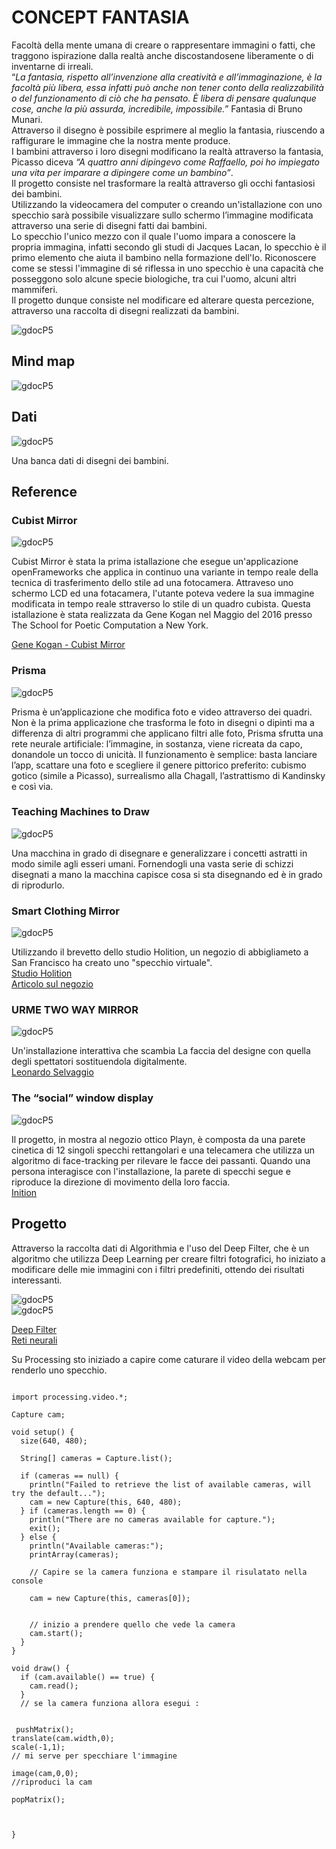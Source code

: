 # CONCEPT FANTASIA   

Facoltà della mente umana di creare o rappresentare immagini o fatti, che traggono ispirazione dalla realtà anche discostandosene liberamente o di inventarne di irreali.   
“*La fantasia, rispetto all’invenzione alla creatività e all’immaginazione, è la facoltà più libera, essa infatti può anche non tener conto della realizzabilità o del funzionamento di ciò che ha pensato. È libera di pensare qualunque cose, anche la più assurda, incredibile, impossibile.”* Fantasia di Bruno Munari.   
Attraverso il disegno è possibile esprimere al meglio la fantasia, riuscendo a raffigurare le immagine che la nostra mente produce.   
I bambini attraverso i loro disegni modificano la realtà attraverso la fantasia, Picasso diceva *“A quattro anni dipingevo come Raffaello, poi ho impiegato una vita per imparare a dipingere come un bambino”*.    
Il progetto consiste nel trasformare la realtà attraverso gli occhi fantasiosi dei bambini.   
Utilizzando la videocamera del computer o creando un'istallazione con uno specchio sarà possibile visualizzare sullo schermo l’immagine modificata attraverso una serie di disegni fatti dai bambini.   
Lo specchio l'unico mezzo con il quale l'uomo impara a conoscere la propria immagina, infatti secondo gli studi di Jacques Lacan, lo specchio è il primo elemento che aiuta il bambino nella formazione dell'Io. 
Riconoscere come se stessi l'immagine di sé riflessa in uno specchio è una capacità che posseggono solo alcune specie biologiche, tra cui l'uomo, alcuni altri mammiferi.   
Il progetto dunque consiste nel modificare ed alterare questa percezione, attraverso una raccolta di disegni realizzati da bambini.

![gdocP5](http://i.imgur.com/HvlKjSd.png)

## Mind map

![gdocP5](http://i.imgur.com/vs29SVs.png)

## Dati

![gdocP5](http://i.imgur.com/0j5r5xh.png)  

Una banca dati di disegni dei bambini.

## Reference

### Cubist Mirror

![gdocP5](http://i.imgur.com/0hAC4f6.jpg)  

Cubist Mirror è stata la prima istallazione che esegue un'applicazione openFrameworks che applica in continuo una variante in tempo reale della tecnica di trasferimento dello stile ad una fotocamera.
Attraveso uno schermo LCD ed una fotacamera, l'utante poteva vedere la sua immagine modificata in tempo reale sttraverso lo stile di un quadro cubista.
Questa istallazione è stata realizzata da Gene Kogan nel Maggio del 2016 presso The School for Poetic Computation a New York.

[Gene Kogan - Cubist Mirror](https://github.com/genekogan/CubistMirror) 

### Prisma

![gdocP5](http://i.imgur.com/Oy3XFIr.jpg)  

Prisma è un’applicazione che modifica foto e video attraverso dei quadri.
Non è la prima applicazione che trasforma le foto in disegni o dipinti ma a differenza di altri programmi che applicano filtri alle foto, Prisma sfrutta una rete neurale artificiale: l’immagine, in sostanza, viene ricreata da capo, donandole un tocco di unicità. 
Il funzionamento è semplice: basta lanciare l’app, scattare una foto e scegliere il genere pittorico preferito: cubismo gotico (simile a Picasso), surrealismo alla Chagall, l’astrattismo di Kandinsky e così via.

### Teaching Machines to Draw

![gdocP5](http://i.imgur.com/prvavoW.png)  

Una macchina in grado di disegnare e generalizzare i concetti astratti in modo simile agli esseri umani.
Fornendogli una vasta serie di schizzi disegnati a mano la macchina capisce cosa si sta disegnando ed è in grado di riprodurlo.

### Smart Clothing Mirror

![gdocP5](http://i.imgur.com/wHz2dKT.jpg)

Utilizzando il brevetto dello studio Holition, un negozio di abbigliameto a San Francisco ha creato uno "specchio virtuale".   
[Studio Holition](https://holition.com/)   
[Articolo sul negozio](https://digitalscientists.com/services/internet-of-things/virtual-reality-and-augmented-reality)

### URME TWO WAY MIRROR

![gdocP5](http://i.imgur.com/r5XOjdE.jpg)

Un'installazione interattiva che scambia La faccia del designe con quella degli spettatori sostituendola digitalmente.   
[Leonardo Selvaggio](http://leoselvaggio.com/interactive-projects/)
 
### The “social” window display

![gdocP5](http://i.imgur.com/5sRCOZP.jpg)

Il progetto, in mostra al negozio ottico Playn, è composta da una parete cinetica di 12 singoli specchi rettangolari e una telecamera che utilizza un algoritmo di face-tracking per rilevare le facce dei passanti. Quando una persona interagisce con l'installazione, la parete di specchi segue e riproduce la direzione di movimento della loro faccia.   
[Inition](https://www.inition.co.uk/interactive-installations-inition-12-mirrors/)

## Progetto

Attraverso la raccolta dati di Algorithmia e l'uso del Deep Filter, che è un algoritmo che utilizza Deep Learning per creare filtri fotografici, ho iniziato a modificare delle mie immagini con i filtri predefiniti, ottendo dei risultati interessanti.

![gdocP5](https://media.giphy.com/media/DqoElGFysmWxa/giphy.gif)   
![gdocP5](https://media.giphy.com/media/nVGjUZgyhfdNm/giphy.gif)

[Deep Filter](https://algorithmia.com/algorithms/deeplearning/DeepFilter)   
[Reti neurali](https://harishnarayanan.org/writing/artistic-style-transfer/)

Su Processing sto iniziado a capire come caturare il video della webcam per renderlo uno specchio.

```

import processing.video.*;

Capture cam;

void setup() {
  size(640, 480);

  String[] cameras = Capture.list();

  if (cameras == null) {
    println("Failed to retrieve the list of available cameras, will try the default...");
    cam = new Capture(this, 640, 480);
  } if (cameras.length == 0) {
    println("There are no cameras available for capture.");
    exit();
  } else {
    println("Available cameras:");
    printArray(cameras);

    // Capire se la camera funziona e stampare il risulatato nella console
    
    cam = new Capture(this, cameras[0]);
    
    
    // inizio a prendere quello che vede la camera
    cam.start();
  }
}

void draw() {
  if (cam.available() == true) {
    cam.read();
  }
  // se la camera funziona allora esegui :
  
  
 pushMatrix();
translate(cam.width,0);
scale(-1,1); 
// mi serve per specchiare l'immagine

image(cam,0,0);
//riproduci la cam

popMatrix();



}
```


